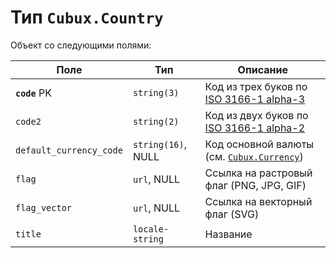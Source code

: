 Тип `Cubux.Country`
===================

Объект со следующими полями:

Поле                    | Тип               | Описание
----------------------- | ----------------- | --------
**`code`** PK           | `string(3)`       | Код из трех буков по [ISO 3166-1 alpha-3][iso-country-3]
`code2`                 | `string(2)`       | Код из двух буков по [ISO 3166-1 alpha-2][iso-country-2]
`default_currency_code` | `string(16)`, NULL | Код основной валюты (см. [`Cubux.Currency`][Cubux.Currency])
`flag`                  | `url`, NULL       | Ссылка на растровый флаг (PNG, JPG, GIF)
`flag_vector`           | `url`, NULL       | Ссылка на векторный флаг (SVG)
`title`                 | `locale-string`   | Название


[iso-country-3]: https://en.wikipedia.org/wiki/ISO_3166-1_alpha-3 "ISO 3166-1 alpha-3"
[iso-country-2]: https://en.wikipedia.org/wiki/ISO_3166-1_alpha-2 "ISO 3166-1 alpha-2"
[Cubux.Currency]: currency.md
